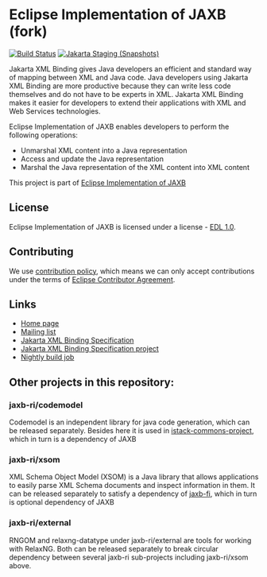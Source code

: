 [//]: # " Copyright (c) 2018, 2021 Oracle and/or its affiliates. All rights reserved. "
[//]: # "  "
[//]: # " This program and the accompanying materials are made available under the "
[//]: # " terms of the Eclipse Distribution License v. 1.0, which is available at "
[//]: # " http://www.eclipse.org/org/documents/edl-v10.php. "
[//]: # "  "
[//]: # " SPDX-License-Identifier: BSD-3-Clause "

# Eclipse Implementation of JAXB (fork)

[![Build Status](https://github.com/eclipse-ee4j/jaxb-ri/actions/workflows/maven.yml/badge.svg?branch=master)](https://github.com/eclipse-ee4j/jaxb-ri/actions/workflows/maven.yml?branch=master)
[![Jakarta Staging (Snapshots)](https://img.shields.io/nexus/s/https/jakarta.oss.sonatype.org/com.sun.xml.bind/jaxb-ri.svg)](https://jakarta.oss.sonatype.org/content/repositories/staging/com/sun/xml/bind/jaxb-ri/)

Jakarta XML Binding gives Java developers an efficient and standard way of mapping between XML and Java code.
Java developers using Jakarta XML Binding are more productive because they can write less code themselves
and do not have to be experts in XML. Jakarta XML Binding makes it easier for developers to extend
their applications with XML and Web Services technologies.

Eclipse Implementation of JAXB enables developers to perform the following operations:
- Unmarshal XML content into a Java representation
- Access and update the Java representation
- Marshal the Java representation of the XML content into XML content

This project is part of [Eclipse Implementation of JAXB](https://projects.eclipse.org/projects/ee4j.jaxb-impl)


## License

Eclipse Implementation of JAXB is licensed under a license - [EDL 1.0](LICENSE.md).


## Contributing

We use [contribution policy](CONTRIBUTING.md), which means we can only accept contributions under
the terms of [Eclipse Contributor Agreement](http://www.eclipse.org/legal/ECA.php).


## Links

* [Home page](https://eclipse-ee4j.github.io/jaxb-ri/)
* [Mailing list](https://accounts.eclipse.org/mailing-list/jaxb-impl-dev)
* [Jakarta XML Binding Specification](https://jakarta.ee/specifications/xml-binding)
* [Jakarta XML Binding Specification project](https://github.com/eclipse-ee4j/jaxb-api)
* [Nightly build job](https://ci.eclipse.org/jaxb-impl/job/jaxb-ri-master-build/)


## Other projects in this repository:

### jaxb-ri/codemodel
Codemodel is an independent library for java code generation, which can be released separately.
Besides here it is used in [istack-commons-project](https://github.com/eclipse-ee4j/jaxb-istack-commons),
which in turn is a dependency of JAXB

### jaxb-ri/xsom
XML Schema Object Model (XSOM) is a Java library that allows applications to easily parse XML Schema
documents and inspect information in them. It can be released separately to satisfy a dependency of
[jaxb-fi](https://github.com/eclipse-ee4j/jaxb-fi), which in turn is optional dependency of JAXB

### jaxb-ri/external
RNGOM and relaxng-datatype under jaxb-ri/external are tools for working with RelaxNG. Both can be released
separately to break circular dependency between several jaxb-ri sub-projects including jaxb-ri/xsom above.
